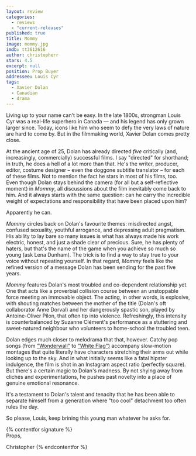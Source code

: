 ```yaml
---
layout: review
categories: 
  - reviews
  - "current-releases"
published: true
title: Mommy
image: mommy.jpg
imdb: tt3612616
author: christopherr
stars: 4.5
excerpt: null
position: Prop Buyer
addressee: Louis Cyr
tags: 
  - Xavier Dolan
  - Canadian
  - drama
---
```


Living up to your name can't be easy. In the late 1800s, strongman Louis Cyr was a real-life superhero in Canada — and his legend has only grown larger since. Today, icons like him who seem to defy the very laws of nature are hard to come by. But in the filmmaking world, Xavier Dolan comes pretty close.

At the ancient age of 25, Dolan has already directed _five_ critically (and, increasingly, commercially) successful films. I say "directed" for shorthand; in truth, he does a hell of a lot more than that. He's the writer, producer, editor, costume designer – even the doggone subtitle translator – for each of these films. Not to mention the fact he stars in most of his films, too. Even though Dolan stays behind the camera (for all but a self-reflective moment) in _Mommy_, all discussions about the film inevitably come back to him. And it always starts with the same question: can he carry the incredible weight of expectations and responsibility that have been placed upon him?

Apparently he can.

_Mommy_ circles back on Dolan's favourite themes: misdirected angst, confused sexuality, youthful arrogance, and depressing adult pragmatism. His ability to lay bare so many issues is what has always made his work electric, honest, and just a shade clear of precious. Sure, he has plenty of haters, but that's the name of the game when you achieve so much so young (ask Lena Dunham). The trick is to find a way to stay true to your voice without repeating yourself. In that regard, _Mommy_ feels like the refined version of a message Dolan has been sending for the past five years.

_Mommy_ features Dolan's most troubled and co-dependent relationship yet. One that acts like a proverbial collision course between an unstoppable force meeting an immovable object. The acting, in other words, is explosive, with shouting matches between the mother of the title (Dolan's oft collaborator Anne Dorval) and her dangerously spastic son, played by Antoine-Oliver Pilon, that often tip into violence. Refreshingly, this intensity is counterbalanced by Suzanne Clément's performance as a stuttering and sweet-natured neighbour who volunteers to home-school the troubled teen.

Dolan edges much closer to melodrama that that, however. Catchy pop songs (from ["Wonderwall"](https://www.youtube.com/watch?v=6hzrDeceEKc) to ["White Flag")](https://www.youtube.com/watch?v=j-fWDrZSiZs) accompany slow-motion montages that quite literally have characters stretching their arms out while looking up to the sky. And in what initially seems like a fatal hipster indulgence, the film is shot in an Instagram aspect ratio (perfectly square). But there's a certain magic to Dolan's madness. By not shying away from clichés and experimentations, he pushes past novelty into a place of genuine emotional resonance.

It's a testament to Dolan's talent and tenacity that he has been able to separate himself from a generation where "too cool" detachment too often rules the day.

So please, Louis, keep brining this young man whatever he asks for.

{% contentfor signature %}	Props,

Christopher
{% endcontentfor %}